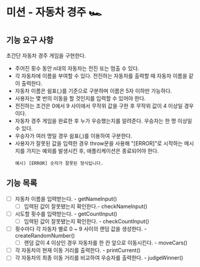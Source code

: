 # 미션 - 자동차 경주 🏎

## 기능 요구 사항
초간단 자동차 경주 게임을 구현한다.

- 주어진 횟수 동안 n대의 자동차는 전진 또는 멈출 수 있다.
- 각 자동차에 이름을 부여할 수 있다. 전진하는 자동차를 출력할 때 자동차 이름을 같이 출력한다.
- 자동차 이름은 쉼표(,)를 기준으로 구분하며 이름은 5자 이하만 가능하다.
- 사용자는 몇 번의 이동을 할 것인지를 입력할 수 있어야 한다.
- 전진하는 조건은 0에서 9 사이에서 무작위 값을 구한 후 무작위 값이 4 이상일 경우이다.
- 자동차 경주 게임을 완료한 후 누가 우승했는지를 알려준다. 우승자는 한 명 이상일 수 있다.
- 우승자가 여러 명일 경우 쉼표(,)를 이용하여 구분한다.
- 사용자가 잘못된 값을 입력한 경우 throw문을 사용해 "[ERROR]"로 시작하는 메시지를 가지는 예외를 발생시킨 후, 애플리케이션은 종료되어야 한다.
  ```
  예시) [ERROR] 숫자가 잘못된 형식입니다.
  ```

## 기능 목록

- [ ] 자동차 이름을 입력받는다. - getNameInput()
  - [ ] 입력된 값이 잘못됐는지 확인한다.- checkNameInput()
- [ ] 시도할 횟수를 입력받는다. - getCountInput()
  - [ ] 입력된 값이 잘못됐는지 확인한다. - checkCountInput()
- [ ] 횟수마다 각 자동차 별로 0 ~ 9 사이의 랜덤 값을 생성한다. - createRandomNumber()
  - [ ] 랜덤 값이 4 이상인 경우 자동차를 한 칸 앞으로 이동시킨다. - moveCars()
- [ ] 각 자동차의 현재 이동 거리를 출력한다. - printCurrent()
- [ ] 각 자동차의 최종 이동 거리를 비교하여 우승자를 출력한다. - judgeWinner()